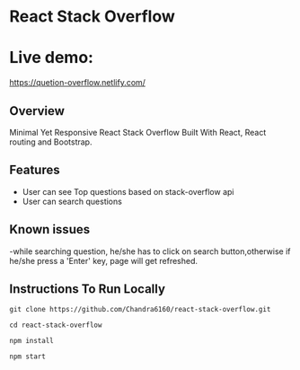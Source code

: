 # React Stack Overflow
# Live demo:
https://quetion-overflow.netlify.com/

## Overview

Minimal Yet Responsive React Stack Overflow Built With React, React routing and Bootstrap.

## Features

- User can see Top questions based on stack-overflow api 
- User can search questions

## Known issues
-while searching question, he/she has to click on search button,otherwise if he/she press a 'Enter' key, page will get refreshed.
## Instructions To Run Locally

```
git clone https://github.com/Chandra6160/react-stack-overflow.git

cd react-stack-overflow

npm install

npm start
```
